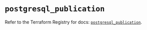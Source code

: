 # `postgresql_publication`

Refer to the Terraform Registry for docs: [`postgresql_publication`](https://registry.terraform.io/providers/sourcegraph/postgresql/1.23.0-sg.2/docs/resources/publication).
